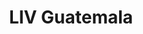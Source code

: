 ---
thumbnail: /images/brokers-and-realtors/portfolio/liv-guatemala/thumbnail.jpg
title: LIV Guatemala
credit: ATV
order: 9
---